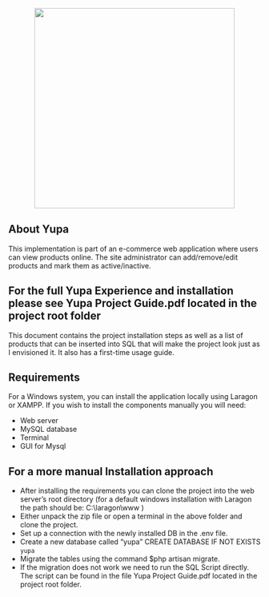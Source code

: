 <p align="center"><a href="yupa.test" target="_blank"><img src="https://cdn.pixabay.com/photo/2020/10/23/05/23/leaves-5677717_960_720.png" width="400"></a></p>

## About Yupa

This implementation is part of an e-commerce web application where users can view products online. The site administrator can add/remove/edit products and mark them as active/inactive.


## For the full Yupa Experience and installation please see Yupa Project Guide.pdf located in the project root folder 

This document contains the project installation steps as well as a list of products that can be inserted into SQL that will make the project look just as I envisioned it. It also has a first-time usage guide.


## Requirements

For a Windows system, you can install the application locally using Laragon or XAMPP.
If you wish to install the components manually you will need:
- Web server
- MySQL database 
- Terminal 
- GUI for Mysql


## For a more manual Installation approach

- After installing the requirements you can clone the project into the web server’s root directory (for a default windows installation with Laragon the path should be: C:\laragon\www )
- Either unpack the zip file or open a terminal in the above folder and clone the project.
- Set up a connection with the newly installed DB in the .env file.
- Create a new database called “yupa” CREATE DATABASE IF NOT EXISTS `yupa`
- Migrate the tables using the command $php artisan migrate.
- If the migration does not work we need to run the SQL Script directly. The script can be found in the file Yupa Project Guide.pdf located in the project root folder.
